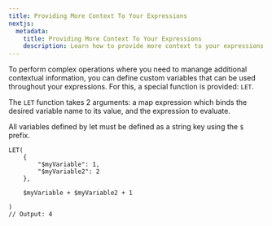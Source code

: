 ```yaml
---
title: Providing More Context To Your Expressions
nextjs:
  metadata:
    title: Providing More Context To Your Expressions
    description: Learn how to provide more context to your expressions.
---
```


To perform complex operations where you need to manange additional contextual
information, you can define custom variables that can be used throughout
your expressions. For this, a special function is provided: `LET`.

The `LET` function takes 2 arguments: a map expression which binds
the desired variable name to its value, and the expression to evaluate.

All variables defined by let must be defined as a string key using the `$` prefix.

```
LET(
    {
        "$myVariable": 1, 
        "$myVariable2": 2 
    },
    
    $myVariable + $myVariable2 + 1
    
)
// Output: 4
```
